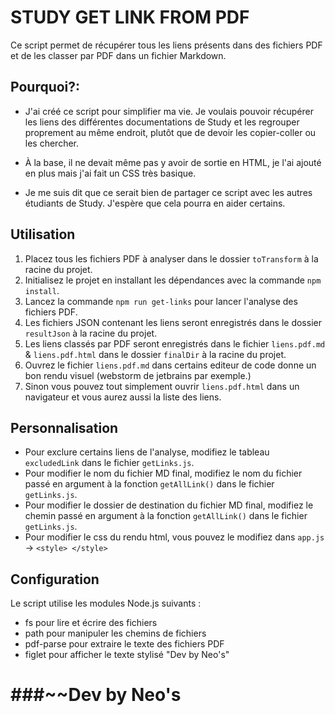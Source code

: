 ﻿# STUDY GET LINK FROM PDF
Ce script permet de récupérer tous les liens présents dans des fichiers PDF et de les classer par PDF dans un fichier Markdown.

## Pourquoi?:
- J'ai créé ce script pour simplifier ma vie. Je voulais pouvoir récupérer les liens des différentes documentations
  de Study et les regrouper proprement au même endroit, plutôt que de devoir les copier-coller ou les chercher.


- À la base, il ne devait même pas y avoir de sortie en HTML, je l'ai ajouté en plus mais j'ai fait un CSS très basique.


- Je me suis dit que ce serait bien de partager ce script avec les autres étudiants de Study. J'espère que cela pourra en aider certains.

## Utilisation

1. Placez tous les fichiers PDF à analyser dans le dossier `toTransform` à la racine du projet.
2. Initialisez le projet en installant les dépendances avec la commande `npm install`.
3. Lancez la commande `npm run get-links` pour lancer l'analyse des fichiers PDF.
4. Les fichiers JSON contenant les liens seront enregistrés dans le dossier `resultJson` à la racine du projet.
5. Les liens classés par PDF seront enregistrés dans le fichier `liens.pdf.md` & `liens.pdf.html`  dans le dossier 
   `finalDir` à la 
   racine du projet.
6. Ouvrez le fichier `liens.pdf.md` dans certains editeur de code donne un bon rendu visuel (webstorm de jetbrains 
   par  exemple.)
7. Sinon vous pouvez tout simplement ouvrir `liens.pdf.html` dans un navigateur et vous aurez aussi la liste des liens. 

## Personnalisation

- Pour exclure certains liens de l'analyse, modifiez le tableau `excludedLink` dans le fichier `getLinks.js`.
- Pour modifier le nom du fichier MD final, modifiez le nom du fichier passé en argument à la fonction `getAllLink()` dans le fichier `getLinks.js`.
- Pour modifier le dossier de destination du fichier MD final, modifiez le chemin passé en argument à la fonction `getAllLink()` dans le fichier `getLinks.js`.
- Pour modifier le css du rendu html, vous pouvez le modifiez dans `app.js` -> `<style> </style>`


## Configuration
Le script utilise les modules Node.js suivants :

- fs pour lire et écrire des fichiers
- path pour manipuler les chemins de fichiers
- pdf-parse pour extraire le texte des fichiers PDF
- figlet pour afficher le texte stylisé "Dev by Neo's"
  
 





# ###~~Dev by Neo's
